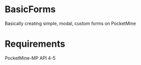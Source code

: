 # BasicForms
Basically creating simple, modal, custom forms on PocketMine

# Requirements
PocketMine-MP API 4-5
